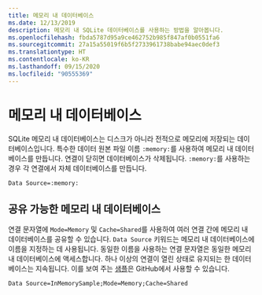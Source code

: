 ```yaml
---
title: 메모리 내 데이터베이스
ms.date: 12/13/2019
description: 메모리 내 SQLite 데이터베이스를 사용하는 방법을 알아봅니다.
ms.openlocfilehash: fbda5787d95a9ce462752b985f847af0b0551fa6
ms.sourcegitcommit: 27a15a55019f6b5f2733961738babe94aec0def3
ms.translationtype: HT
ms.contentlocale: ko-KR
ms.lasthandoff: 09/15/2020
ms.locfileid: "90555369"
---
```

# <a name="in-memory-databases"></a>메모리 내 데이터베이스

SQLite 메모리 내 데이터베이스는 디스크가 아니라 전적으로 메모리에 저장되는 데이터베이스입니다. 특수한 데이터 원본 파일 이름 `:memory:`를 사용하여 메모리 내 데이터베이스를 만듭니다. 연결이 닫히면 데이터베이스가 삭제됩니다. `:memory:`를 사용하는 경우 각 연결에서 자체 데이터베이스를 만듭니다.

```connectionstring
Data Source=:memory:
```

## <a name="shareable-in-memory-databases"></a>공유 가능한 메모리 내 데이터베이스

연결 문자열에 `Mode=Memory` 및 `Cache=Shared`를 사용하여 여러 연결 간에 메모리 내 데이터베이스를 공유할 수 있습니다. `Data Source` 키워드는 메모리 내 데이터베이스에 이름을 지정하는 데 사용됩니다. 동일한 이름을 사용하는 연결 문자열은 동일한 메모리 내 데이터베이스에 액세스합니다. 하나 이상의 연결이 열린 상태로 유지되는 한 데이터베이스는 지속됩니다. 이를 보여 주는 [샘플](https://github.com/dotnet/docs/blob/master/samples/snippets/standard/data/sqlite/InMemorySample/Program.cs)은 GitHub에서 사용할 수 있습니다.

```connectionstring
Data Source=InMemorySample;Mode=Memory;Cache=Shared
```
